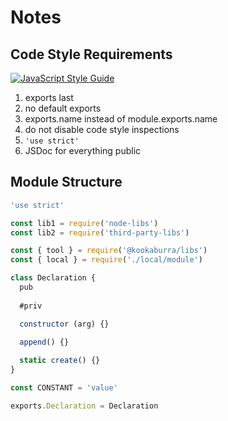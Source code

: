 # Notes

## Code Style Requirements
[![JavaScript Style Guide](https://img.shields.io/badge/code_style-standard-brightgreen.svg)](https://standardjs.com)
1. exports last
2. no default exports
3. exports.name instead of module.exports.name
4. do not disable code style inspections
5. `'use strict'`
6. JSDoc for everything public

## Module Structure
```javascript
'use strict'

const lib1 = require('node-libs')
const lib2 = require('third-party-libs')

const { tool } = require('@kookaburra/libs')
const { local } = require('./local/module')

class Declaration {
  pub
  
  #priv

  constructor (arg) {}

  append() {}
  
  static create() {}
}

const CONSTANT = 'value'

exports.Declaration = Declaration
```
